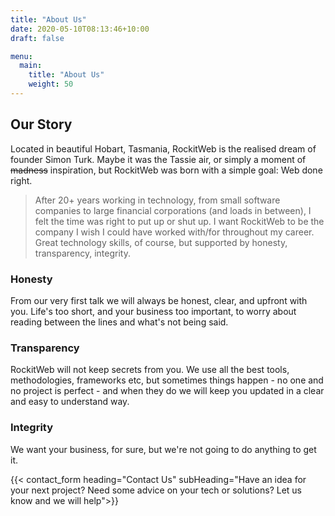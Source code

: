 ```yaml
---
title: "About Us"
date: 2020-05-10T08:13:46+10:00
draft: false

menu:
  main:
    title: "About Us"
    weight: 50
---
```



## Our Story
Located in beautiful Hobart, Tasmania, RockitWeb is the realised dream of founder Simon Turk.  Maybe it was the Tassie air, or simply a moment of ~~madness~~ inspiration, but RockitWeb was born with a simple goal: Web done right.
> After 20+ years working in technology, from small software companies to large financial corporations (and loads in between), I felt the time was right to put up or shut up.  I want RockitWeb to be the company I wish I could have worked with/for throughout my career. Great technology skills, of course, but supported by honesty, transparency, integrity.  

### Honesty
From our very first talk we will always be honest, clear, and upfront with you.  Life's too short, and your business too important, to worry about reading between the lines and what's not being said.

### Transparency
RockitWeb will not keep secrets from you. We use all the best tools, methodologies, frameworks etc, but sometimes things happen - no one and no project is perfect - and when they do we will keep you updated in a clear and easy to understand way.

### Integrity
We want your business, for sure, but we're not going to do anything to get it.  


{{< contact_form heading="Contact Us" subHeading="Have an idea for your next project? Need some advice on your tech or solutions?  Let us know and we will help">}}